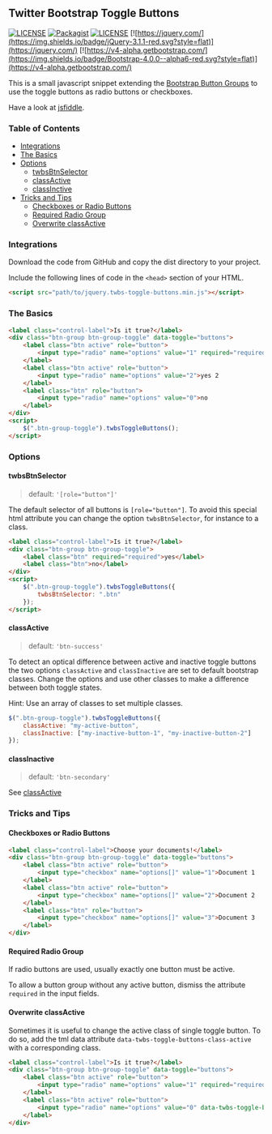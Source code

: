 ## Twitter Bootstrap Toggle Buttons

[![LICENSE](https://img.shields.io/badge/release-0.0.1-blue.svg?style=flat)](https://github.com/prokki/twbs-toggle-buttons/releases/tag/0.0.1)
[![Packagist](https://img.shields.io/badge/Packagist-0.0.1-blue.svg?style=flat)](https://packagist.org/packages/prokki/twbs-toggle-buttons)
[![LICENSE](https://img.shields.io/badge/License-MIT-blue.svg?style=flat)](LICENSE)
[![https://jquery.com/](https://img.shields.io/badge/jQuery-3.1.1-red.svg?style=flat)](https://jquery.com/)
[![https://v4-alpha.getbootstrap.com/](https://img.shields.io/badge/Bootstrap-4.0.0--alpha6-red.svg?style=flat)](https://v4-alpha.getbootstrap.com/)

This is a small javascript snippet extending the [Bootstrap Button Groups](https://v4-alpha.getbootstrap.com/components/button-group/) to use the toggle buttons as radio buttons or checkboxes. 

Have a look at [jsfiddle](https://jsfiddle.net/prokki/tccew78a/).

### Table of Contents

* [Integrations](#integrations)
* [The Basics](#the-basics)
* [Options](#options)
  * [twbsBtnSelector](#twbsbtnselector)
  * [classActive](#classactive)
  * [classInctive](#classinactive)
* [Tricks and Tips](#tricks-and-tips)
  * [Checkboxes or Radio Buttons](#checkboxes-or-radio-buttons)
  * [Required Radio Group](#required-radio-group)
  * [Overwrite classActive](#overwrite-classactive)

### Integrations

Download the code from GitHub and copy the dist directory to your project.

Include the following lines of code in the `<head>` section of your HTML.

```html
<script src="path/to/jquery.twbs-toggle-buttons.min.js"></script>
```

### The Basics

```html
<label class="control-label">Is it true?</label>
<div class="btn-group btn-group-toggle" data-toggle="buttons">
    <label class="btn active" role="button">
        <input type="radio" name="options" value="1" required="required">yes 1
    </label>
    <label class="btn active" role="button">
        <input type="radio" name="options" value="2">yes 2
    </label>
    <label class="btn" role="button">
        <input type="radio" name="options" value="0">no
    </label>
</div>
<script>
    $(".btn-group-toggle").twbsToggleButtons();
</script>
```

### Options

#### twbsBtnSelector
> default: `'[role="button"]'`

The default selector of all buttons is `[role="button"]`. To avoid this special html attribute you can change the option `twbsBtnSelector`, for instance to a class.

```html
<label class="control-label">Is it true?</label>
<div class="btn-group btn-group-toggle">
    <label class="btn" required="required">yes</label>
    <label class="btn">no</label>
</div>
<script>
    $(".btn-group-toggle").twbsToggleButtons({
        twbsBtnSelector: ".btn"
    });
</script>
```

#### classActive
> default: `'btn-success'`

To detect an optical difference between active and inactive toggle buttons the two options `classActive` and
`classInactive` are set to default bootstrap classes. Change the options and use other classes to make a
difference between both toggle states.

Hint: Use an array of classes to set multiple classes.

```javascript
$(".btn-group-toggle").twbsToggleButtons({
    classActive: "my-active-button",
    classInactive: ["my-inactive-button-1", "my-inactive-button-2"]
});
```

#### classInactive
> default: `'btn-secondary'`

See [classActive](#classActive)


### Tricks and Tips

#### Checkboxes or Radio Buttons

```html
<label class="control-label">Choose your documents!</label>
<div class="btn-group btn-group-toggle" data-toggle="buttons">
    <label class="btn active" role="button">
        <input type="checkbox" name="options[]" value="1">Document 1
    </label>
    <label class="btn active" role="button">
        <input type="checkbox" name="options[]" value="2">Document 2
    </label>
    <label class="btn" role="button">
        <input type="checkbox" name="options[]" value="3">Document 3
    </label>
</div>
```

#### Required Radio Group

If radio buttons are used, usually exactly one button must be active.

To allow a button group without any active button, dismiss the attribute `required` in the input fields.

#### Overwrite classActive

Sometimes it is useful to change the active class of single toggle button. To do so, add the tml data attribute `data-twbs-toggle-buttons-class-active`
with a corresponding class.

```html
<label class="control-label">Is it true?</label>
<div class="btn-group btn-group-toggle" data-toggle="buttons">
    <label class="btn active" role="button">
        <input type="radio" name="options" value="1" required="required">yes
    </label>
    <label class="btn active" role="button">
        <input type="radio" name="options" value="0" data-twbs-toggle-buttons-class-active="btn-danger">no
    </label>
</div>
```